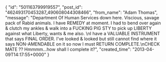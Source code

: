  {
   "id": "501163799919557",
   "post_id": "462493170453287_490608044308466",
   "from_name": "Adam Thomas",
   "message": "Department Of Human Services down here. Viscious, savage pack of Rabid animals. I have REMEDY at moment. I had to bend over again & clutch my ankles & walk into a FUCKING PIG STY to pick up LIBERTY against what Liberty, wants & me also. \nI have a VALUABLE INSTRUMENT that says FINAL ORDER. I've looked & looked but still cannot find where it says NON-AMENDABLE on it so now I must RETURN COMPLETE.\nCHECK MATE ??    Hmmmm...how shall I complete it?",
   "created_time": "2013-04-09T14:17:55+0000"
 }
